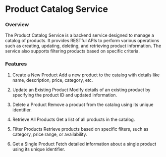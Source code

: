 # Product Catalog Service

### Overview

The Product Catalog Service is a backend service designed to manage a catalog of products. It provides RESTful APIs to perform various operations such as creating, updating, deleting, and retrieving product information. The service also supports filtering products based on specific criteria.

### Features

1. Create a New Product
   Add a new product to the catalog with details like name, description, price, category, etc.

2. Update an Existing Product
   Modify details of an existing product by specifying the product ID and updated information.

3. Delete a Product
   Remove a product from the catalog using its unique identifier.

4. Retrieve All Products
   Get a list of all products in the catalog.

5. Filter Products
   Retrieve products based on specific filters, such as category, price range, or availability.

6. Get a Single Product
   Fetch detailed information about a single product using its unique identifier.
